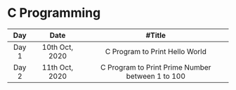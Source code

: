 # C Programming

|  Day  |      Date      |                      #Title                      |
| :---: | :------------: | :----------------------------------------------: |
| Day 1 | 10th Oct, 2020 |          C Program to Print Hello World          |
| Day 2 | 11th Oct, 2020 | C Program to Print Prime Number between 1 to 100 |

